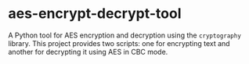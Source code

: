 # aes-encrypt-decrypt-tool
A Python tool for AES encryption and decryption using the `cryptography` library. This project provides two scripts: one for encrypting text and another for decrypting it using AES in CBC mode.
